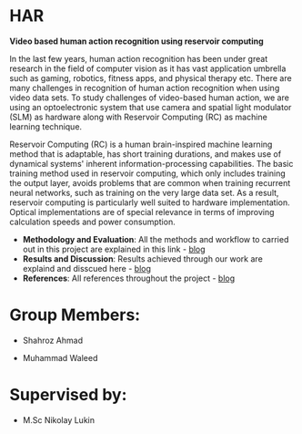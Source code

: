 # HAR

**Video based human action recognition using reservoir computing**

In the last few years, human action recognition has been under great research in the field of computer vision as it has vast application umbrella such as gaming, robotics, fitness apps, and physical therapy etc. There are many challenges in recognition of human action recognition when using video data sets. To study challenges of video-based human action, we are using an optoelectronic system that use camera and spatial light modulator (SLM) as hardware along with Reservoir Computing (RC) as machine learning technique.

Reservoir Computing (RC) is a human brain-inspired machine learning method that is adaptable, has short training durations, and makes use of dynamical systems' inherent information-processing capabilities. The basic training method used in reservoir computing, which only includes training the output layer, avoids problems that are common when training recurrent neural networks, such as training on the very large data set. As a result, reservoir computing is particularly well suited to hardware implementation. Optical implementations are of special relevance in terms of improving calculation speeds and power consumption.

- **Methodology and Evaluation**: All the methods and workflow to carried out in this project are explained in this link - [blog](https://github.com/weedu34/HAR/wiki/Methodology)
- **Results and Discussion**: Results achieved through our work are explaind and disscued here - [blog](https://github.com/weedu34/HAR/wiki/Results-&-Future-Work)
- **References**: All references throughout the project - [blog](https://github.com/weedu34/HAR/wiki/References)


# Group Members:


- Shahroz Ahmad


- Muhammad Waleed

# Supervised by:
- M.Sc Nikolay Lukin







